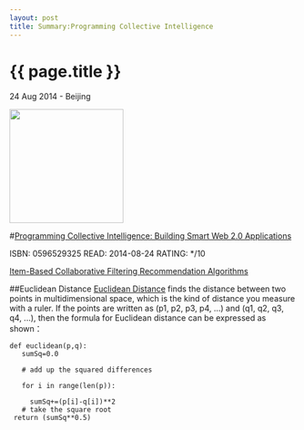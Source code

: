 ```yaml
---
layout: post
title: Summary:Programming Collective Intelligence
---
```


{{ page.title }}
================

<p class="meta">24 Aug 2014 - Beijing</p>



<img src="http://media-cache-ec0.pinimg.com/736x/a0/04/d2/a004d2aa900ac248f670d403e2487ea5.jpg" width="200" />


#[Programming Collective Intelligence: Building Smart Web 2.0 Applications](http://amzn.com/0596529325)


ISBN: 0596529325 READ: 2014-08-24 RATING: */10



[Item-Based Collaborative Filtering Recommendation Algorithms](http://files.grouplens.org/papers/www10_sarwar.pdf)



##Euclidean Distance
[Euclidean Distance](http://en.wikipedia.org/wiki/Euclidean_distance) finds the distance between two points in multidimensional space, which is the kind of distance you measure with a ruler. If the points are written as (p1, p2, p3, p4, ...) and (q1, q2, q3, q4, ...), then the formula for Euclidean distance can be expressed as shown：

	def euclidean(p,q): 	 	 	       sumSq=0.0           # add up the squared differences           for i in range(len(p)):             sumSq+=(p[i]-q[i])**2       # take the square root     return (sumSq**0.5)


